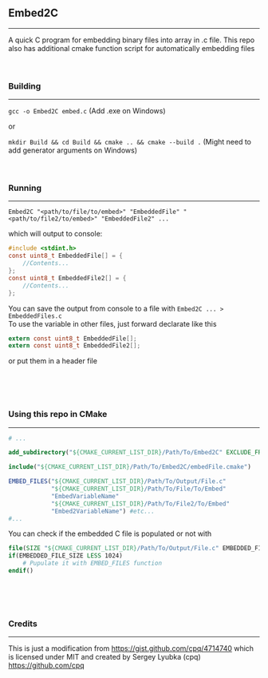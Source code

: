 ## Embed2C
---
A quick C program for embedding binary files into array in .c file.
This repo also has additional cmake function script for automatically embedding files
<br>
<br>
<br>
### Building
---

`gcc -o Embed2C embed.c` (Add .exe on Windows)

or

`mkdir Build && cd Build && cmake .. && cmake --build .` (Might need to add generator arguments on Windows)
<br>
<br>
<br>
### Running
---

`Embed2C "<path/to/file/to/embed>" "EmbeddedFile" "<path/to/file2/to/embed>" "EmbeddedFile2" ...`

which will output to console:

```c
#include <stdint.h>
const uint8_t EmbeddedFile[] = {
    //Contents...
};
const uint8_t EmbeddedFile2[] = {
    //Contents...
};
```

You can save the output from console to a file with `Embed2C ... > EmbeddedFiles.c`
<br>
To use the variable in other files, just forward declarate like this
```c
extern const uint8_t EmbeddedFile[];
extern const uint8_t EmbeddedFile2[];
```
or put them in a header file

<br>
<br>
<br>

### Using this repo in CMake
---
```CMake
# ...

add_subdirectory("${CMAKE_CURRENT_LIST_DIR}/Path/To/Embed2C" EXCLUDE_FROM_ALL)

include("${CMAKE_CURRENT_LIST_DIR}/Path/To/Embed2C/embedFile.cmake")

EMBED_FILES("${CMAKE_CURRENT_LIST_DIR}/Path/To/Output/File.c"
            "${CMAKE_CURRENT_LIST_DIR}/Path/To/File/To/Embed"
            "EmbedVariableName"
            "${CMAKE_CURRENT_LIST_DIR}/Path/To/File2/To/Embed"
            "Embed2VariableName") #etc...
#...
```

You can check if the embedded C file is populated or not with 
```CMake
file(SIZE "${CMAKE_CURRENT_LIST_DIR}/Path/To/Output/File.c" EMBEDDED_FILE_SIZE)
if(EMBEDDED_FILE_SIZE LESS 1024)
    # Pupulate it with EMBED_FILES function
endif()
```
<br><br><br>

### Credits
---

This is just a modification from https://gist.github.com/cpq/4714740
which is licensed under MIT and
created by Sergey Lyubka (cpq) https://github.com/cpq

